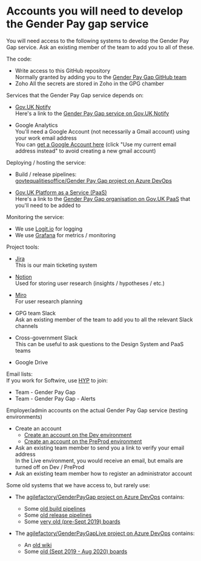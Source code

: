 # Accounts you will need to develop the Gender Pay gap service

You will need access to the following systems to develop the Gender Pay Gap service.
Ask an existing member of the team to add you to all of these.

The code:
* Write access to this GitHub repository  
  Normally granted by adding you to the
  [Gender Pay Gap GitHub team](https://github.com/orgs/cabinetoffice/teams/gender-pay-gap)
* Zoho
  All the secrets are stored in Zoho in the GPG chamber

Services that the Gender Pay Gap service depends on:
* [Gov.UK Notify](https://www.notifications.service.gov.uk/)  
  Here's a link to the [Gender Pay Gap service on Gov.UK Notify](https://www.notifications.service.gov.uk/services/58538018-48c7-4dcc-b33e-58492646d371)

* Google Analytics  
  You'll need a Google Account (not necessarily a Gmail account) using your work email address  
  You can [get a Google Account here](https://accounts.google.com/signup/v2/webcreateaccount?flowName=GlifWebSignIn&flowEntry=SignUp)
  (click "Use my current email address instead" to avoid creating a new gmail account)

Deploying / hosting the service:
* Build / release pipelines:  
  [govtequalitiesoffice/Gender Pay Gap project on Azure DevOps](https://dev.azure.com/govtequalitiesoffice/Gender%20Pay%20Gap)

* [Gov.UK Platform as a Service (PaaS)](https://www.cloud.service.gov.uk/)  
  Here's a link to the [Gender Pay Gap organisation on Gov.UK PaaS](https://admin.london.cloud.service.gov.uk/organisations/fffdf70f-07ed-4d98-8e21-484bbf7747a6)
  that you'll need to be added to

Monitoring the service:
* We use [Logit.io](https://logit.io/) for logging
* We use [Grafana](https://gpg-grafana.london.cloudapps.digital/) for metrics / monitoring

Project tools:
* [Jira](https://technologyprogramme.atlassian.net/browse/GPG)  
  This is our main ticketing system

* [Notion](https://www.notion.so)  
  Used for storing user research (insights / hypotheses / etc.)

* [Miro](https://miro.com)  
  For user research planning

* GPG team Slack  
  Ask an existing member of the team to add you to all the relevant Slack channels

* Cross-government Slack  
  This can be useful to ask questions to the Design System and PaaS teams  

* Google Drive

Email lists:  
If you work for Softwire, use [HYP](https://hyp.softwire.com/) to join:
* Team - Gender Pay Gap
* Team - Gender Pay Gap - Alerts

Employer/admin accounts on the actual Gender Pay Gap service (testing environments)
* Create an account  
  * [Create an account on the Dev environment](https://gender-pay-gap-dev.london.cloudapps.digital/create-user-account)
  * [Create an account on the PreProd environment](https://gender-pay-gap-preprod.london.cloudapps.digital/create-user-account)
* Ask an existing team member to send you a link to verify your email address  
  In the Live environment, you would receive an email, but emails are turned off on Dev / PreProd
* Ask an existing team member how to register an administrator account

Some old systems that we have access to, but rarely use:
* The [agilefactory/GenderPayGap project on Azure DevOps](https://agilefactory.visualstudio.com/GenderPayGap) contains:
  * Some [old build pipelines](https://agilefactory.visualstudio.com/GenderPayGap/_build)
  * Some [old release pipelines](https://agilefactory.visualstudio.com/GenderPayGap/_release)
  * Some [very old (pre-Sept 2019) boards](https://agilefactory.visualstudio.com/GenderPayGap/_workitems/)
  
* The [agilefactory/GenderPayGapLive project on Azure DevOps](https://agilefactory.visualstudio.com/GenderPayGapLive) contains:
  * An [old wiki](https://agilefactory.visualstudio.com/GenderPayGapLive/_wiki/wikis/Wiki/)
  * Some [old (Sept 2019 - Aug 2020) boards](https://agilefactory.visualstudio.com/GenderPayGapLive/_workitems/)

